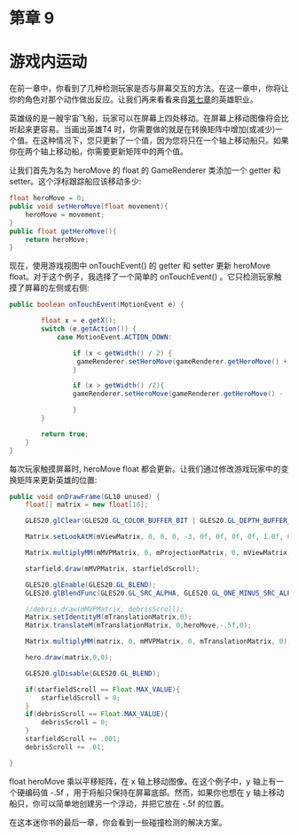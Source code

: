 # 第章 9

# 游戏内运动

在前一章中，你看到了几种检测玩家是否与屏幕交互的方法。在这一章中，你将让你的角色对那个动作做出反应。让我们再来看看来自[第七章](07.html)的英雄职业。

英雄级的是一艘宇宙飞船，玩家可以在屏幕上四处移动。在屏幕上移动图像将会比听起来更容易。当画出英雄T4 时，你需要做的就是在转换矩阵中增加(或减少)一个值。在这种情况下，您只更新了一个值，因为您将只在一个轴上移动船只。如果你在两个轴上移动船，你需要更新矩阵中的两个值。

让我们首先为名为 heroMove 的 float 的 GameRenderer 类添加一个 getter 和 setter。这个浮标跟踪船应该移动多少:

```java
float heroMove = 0;
public void setHeroMove(float movement){
    heroMove = movement;
}
public float getHeroMove(){
    return heroMove;
}
```

现在，使用游戏视图中 onTouchEvent() 的 getter 和 setter 更新 heroMove float。对于这个例子，我选择了一个简单的 onTouchEvent() 。它只检测玩家触摸了屏幕的左侧或右侧:

```java
public boolean onTouchEvent(MotionEvent e) {

        float x = e.getX();
        switch (e.getAction()) {
            case MotionEvent.ACTION_DOWN:

                if (x < getWidth() / 2) {
                 gameRenderer.setHeroMove(gameRenderer.getHeroMove() + .1f);
                }

                if (x > getWidth() /2){
                gameRenderer.setHeroMove(gameRenderer.getHeroMove() - .1f);

                }
        }

        return true;
    }
}
```

每次玩家触摸屏幕时, heroMove float 都会更新。让我们通过修改游戏玩家中的变换矩阵来更新英雄的位置:

```java
public void onDrawFrame(GL10 unused) {
    float[] matrix = new float[16];

    GLES20.glClear(GLES20.GL_COLOR_BUFFER_BIT | GLES20.GL_DEPTH_BUFFER_BIT);

    Matrix.setLookAtM(mViewMatrix, 0, 0, 0, -3, 0f, 0f, 0f, 0f, 1.0f, 0.0f);

    Matrix.multiplyMM(mMVPMatrix, 0, mProjectionMatrix, 0, mViewMatrix, 0);

    starfield.draw(mMVPMatrix, starfieldScroll);

    GLES20.glEnable(GLES20.GL_BLEND);
    GLES20.glBlendFunc(GLES20.GL_SRC_ALPHA, GLES20.GL_ONE_MINUS_SRC_ALPHA);

    //debris.draw(mMVPMatrix, debrisScroll);
    Matrix.setIdentityM(mTranslationMatrix,0);
    Matrix.translateM(mTranslationMatrix, 0,heroMove,-.5f,0);

    Matrix.multiplyMM(matrix, 0, mMVPMatrix, 0, mTranslationMatrix, 0);

    hero.draw(matrix,0,0);

    GLES20.glDisable(GLES20.GL_BLEND);

    if(starfieldScroll == Float.MAX_VALUE){
        starfieldScroll = 0;
    }
    if(debrisScroll == Float.MAX_VALUE){
        debrisScroll = 0;
    }
    starfieldScroll += .001;
    debrisScroll += .01;

}
```

float heroMove 乘以平移矩阵，在 x 轴上移动图像。在这个例子中，y 轴上有一个硬编码值 -.5f ，用于将船只保持在屏幕底部。然而，如果你也想在 y 轴上移动船只，你可以简单地创建另一个浮动，并把它放在 -.5f 的位置。

在这本迷你书的最后一章，你会看到一些碰撞检测的解决方案。